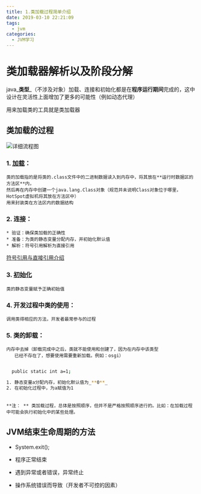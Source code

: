 ```yaml
---
title: 1.类加载过程简单介绍
date: 2019-03-10 22:21:09
tags:
  - jvm
categories:
  - JVM学习
---
```


# 类加载器解析以及阶段分解

java_**类型**_（不涉及对象）加载、连接和初始化都是在**程序运行期间**完成的，这中设计在灵活性上面增加了更多的可能性（例如动态代理）

用来加载类的工具就是类加载器

<!-- more -->

## 类加载的过程

![详细流程图](img/流程.png)

### 1. [**加载**](/2019/03/18/JVM类的加载/)：

    类的加载指的是将类的.class文件中的二进制数据读入到内存中，将其放在**运行时数据区的方法区**内，
    然后再在内存中创建一个java.lang.Class对象（规范并未说明Class对象位于哪里，HotSpot虚拟机将其放在方法区中）
    用来封装类在方法区内的数据结构

### 2. 连接：

    * 验证：确保类加载的正确性
    * 准备：为类的静态变量分配内存，并初始化默认值
    * 解析：符号引用解析为直接引用

[符号引用与直接引用介绍](/2019/03/18/符号引用VS间接引用/)

### 3. [初始化](/2019/03/18/类初始化介绍/)

    类的静态变量赋予正确初始值

### 4. 开发过程中类的使用：

    调用类得相应的方法，开发者最常参与的过程

### 5. 类的卸载：

    内存中去掉（卸载完成中之后，类就不能使用和创建了，因为在内存中该类型
       已经不存在了，想要使用需要重新加载。例如：osgi）

```bash

  public static int a=1;

1. 静态变量a分配内存，初始化默认值为_**0**_
2. 在初始化过程中，为a赋值为1
  
```

`**注： **
   类加载过程，总体是按照顺序，但并不是严格按照顺序进行的。比如：在加载过程中可能会执行初始化中的某些处理。`

## JVM结束生命周期的方法

* System.exit();

* 程序正常结束

* 遇到异常或者错误，异常终止

* 操作系统错误而导致（开发者不可控的因素）
